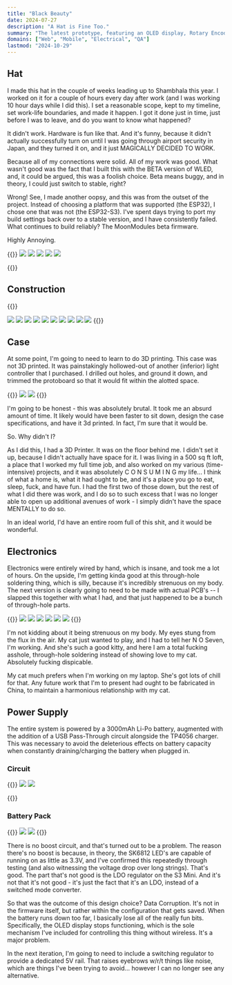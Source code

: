 ```yaml
---
title: "Black Beauty"
date: 2024-07-27
description: "A Hat is Fine Too."
summary: "The latest prototype, featuring an OLED display, Rotary Encoder UI, 3000mAh battery, 140° optics, using the ESP32-S3 MPU, and WLED to create a live, interactive lightshow on the top of my head. And, it's light enough to wear comfortably, weighing in at a  modest 340g."
domains: ["Web", "Mobile", "Electrical", "QA"]
lastmod: "2024-10-29"
---
```

## Hat
I made this hat in the couple of weeks leading up to Shambhala this year. I worked on it for a couple of hours 
every day after work (and I was working 10 hour days while I did this). I set a reasonable scope, kept to my 
timeline, set work-life boundaries, and made it happen. I got it done just in time, just before I was to leave, 
and do you want to know what happened?

It didn't work. Hardware is fun like that. And it's funny, because it didn't actually successfully turn on until 
I was going through airport security in Japan, and they turned it on, and it just MAGICALLY DECIDED TO WORK.

Because all of my connections were solid. All of my work was good. What wasn't good was the fact that I built this 
with the BETA version of WLED, and, it could be argued, this was a foolish choice. Beta means buggy, and in theory, 
I could just switch to stable, right?

Wrong! See, I made another oopsy, and this was from the outset of the project. Instead of choosing a platform 
that was supported (the ESP32), I chose one that was not (the ESP32-S3). I've spent days trying to port my build 
settings back over to a stable version, and I have consistently failed. What continues to build reliably? The 
MoonModules beta firmware.

Highly Annoying.


{{<gallery>}}
<img src="Hat - On, Top.jpg" class="grid-w50 md:grid-w33"/>
<img src="Hat - On.jpg" class="grid-w50 md:grid-w33"/>
<img src="Hat - Off.jpg" class="grid-w50 md:grid-w33"/>
<img src="Hat - Top, Off.jpg" class="grid-w50 md:grid-w33"/>
<img src="Hat - Off 2.jpg" class="grid-w50 md:grid-w33"/>


{{</gallery>}}

## Construction

{{<gallery>}}

<img src="Hat_Empty_Holes.jpg" class="grid-w50 md:grid-w33" />
<img src="Hat_PCB_Fitting_1.jpg" class="grid-w50 md:grid-w33" />
<img src="Hat_PCB_Fitting_2.jpg" class="grid-w50 md:grid-w33" />
<img src="Hat_PCB_Wiring_1.jpg" class="grid-w50 md:grid-w33" />
<img src="Hat_PCB_Wiring_2.jpg" class="grid-w50 md:grid-w33" />
<img src="Hat_PCB_Wiring_3.jpg" class="grid-w50 md:grid-w33" />
<img src="Epoxy_Shield_1.jpg" class="grid-w50 md:grid-w33" />
<img src="Epoxy_Shield_2.jpg" class="grid-w50 md:grid-w33" />
<img src="Hat_Epoxy_Shielded.jpg" class="grid-w50 md:grid-w33" />
<img src="Hat_Lenses_Mounted.jpg" class="grid-w50 md:grid-w33" />
{{</gallery>}}

## Case
At some point, I'm going to need to learn to do 3D printing. This case was not 3D printed. It was painstakingly 
hollowed-out of another (inferior) light controller that I purchased. I drilled out holes, and ground it down, 
and trimmed the protoboard so that it would fit within the alotted space.

{{<gallery>}}
<img src="Outside Case.jpg" class="grid-w50"/>
<img src="Inside Case.jpg" class="grid-w50"/>
{{</gallery>}}

I'm going to be honest - this was absolutely brutal. It took me an absurd amount of time. It likely would have 
been faster to sit down, design the case specifications, and have it 3d printed. In fact, I'm sure that it would be.

So. Why didn't I?

As I did this, I had a 3D Printer. It was on the floor behind me. I didn't set it up, because I didn't actually 
have space for it. I was living in a 500 sq ft loft, a place that I worked my full time job, and also worked on 
my various (time-intensive) projects, and it was absolutely C O N S U M I N G my life... I think of what a home 
is, what it had ought to be, and it's a place you go to eat, sleep, fuck, and have fun. I had the first two 
of those down, but the rest of what I did there was work, and I do so to such excess that I was no longer able 
to open up additional avenues of work - I simply didn't have the space MENTALLY to do so.

In an ideal world, I'd have an entire room full of this shit, and it would be wonderful.

## Electronics
Electronics were entirely wired by hand, which is insane, and took me a lot of hours. On the upside, I'm getting 
kinda good at this through-hole soldering thing, which is silly, because it's incredibly strenuous on my body. 
The next version is clearly going to need to be made with actual PCB's -- I slapped this together with what I had, 
and that just happened to be a bunch of through-hole parts.

{{<gallery>}}
<img src="Electronics - On.jpg" class="grid-w50 md:grid-w33"/>
<img src="Electronics - Top.jpg" class="grid-w50 md:grid-w33"/>
<img src="Electronics - Top, no MPU.jpg" class="grid-w50 md:grid-w33"/>
<img src="Electronics - Ports 2.jpg" class="grid-w50 md:grid-w33"/>
<img src="Electronics - Microphone.jpg" class="grid-w50 md:grid-w33"/>
<img src="Electronics - Bottom.jpg" class="grid-w50 md:grid-w33"/>
{{</gallery>}}

I'm not kidding about it being strenuous on my body. My eyes stung from the flux in the air. My cat just wanted 
to play, and I had to tell her N O Seven, I'm working. And she's such a good kitty, and here I am a total fucking 
asshole, through-hole soldering instead of showing love to my cat. Absolutely fucking dispicable.

My cat much prefers when I'm working on my laptop. She's got lots of chill for that. Any future work that I'm to 
present had ought to be fabricated in China, to maintain a harmonious relationship with my cat.

## Power Supply

The entire system is powered by a 3000mAh Li-Po battery, augmented with the addition of a USB Pass-Through circuit 
alongside the TP4056 charger. This was necessary to avoid the deleterious effects on battery capacity when constantly 
draining/charging the battery when plugged in.

### Circuit
{{<gallery>}}
<img src="Power_Supply_1.jpg" class="grid-w50" />
<img src="Power_Supply_2.jpg" class="grid-w50" />

{{</gallery>}}

### Battery Pack
{{<gallery>}}
<img src="Power_1.jpg" class="grid-w50"/>
<img src="Power_2.jpg" class="grid-w50"/>
{{</gallery>}}

There is no boost circuit, and that's turned out to be a problem. The reason there's no boost is because, in theory, 
the SK6812 LED's are capable of running on as little as 3.3V, and I've confirmed this repeatedly through testing 
(and also witnessing the voltage drop over long strings). That's good. The part that's not good is the LDO regulator 
on the S3 Mini. And it's not that it's not good - it's just the fact that it's an LDO, instead of a switched mode converter.

So that was the outcome of this design choice? Data Corruption. It's not in the firmware itself, but rather within 
the configuration that gets saved. When the battery runs down too far, I basically lose all of the really fun bits. 
Specifically, the OLED display stops functioning, which is the sole mechanism I've included for controlling this 
thing without wireless. It's a major problem.

In the next iteration, I'm going to need to include a switching regulator to provide a dedicated 5V rail. That raises 
eyebrows w/r/t things like noise, which are things I've been trying to avoid... however I can no longer see any alternative.

